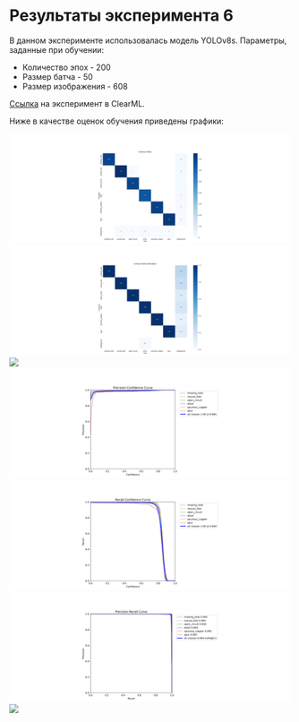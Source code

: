 # Результаты эксперимента 6

В данном эксперименте использовалась модель YOLOv8s.
Параметры, заданные при обучении:
+  Количество эпох - 200
+  Размер батча - 50
+  Размер изображения - 608

[Ссылка](https://app.clear.ml/projects/ad34b5d2036d44e7a0d10c6189ee8a59/experiments/4149c0a569d04dc0ad84e167cb69d515/output/execution) на эксперимент в ClearML.

Ниже в качестве оценок обучения приведены графики:

![](images/confusion_matrix.png)
![](images/confusion_matrix_normalized.png)
![](images/F1_curve.png)
![](images/P_curve.png)
![](images/R_curve.png)
![](images/PR_curve.png)
![](images/results.png)
